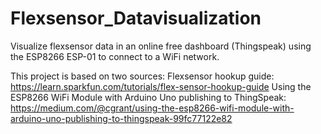 # Flexsensor_Datavisualization
Visualize flexsensor data in an online free dashboard (Thingspeak) using the ESP8266 ESP-01 to connect to a WiFi network.

This project is based on two sources: 
Flexsensor hookup guide: https://learn.sparkfun.com/tutorials/flex-sensor-hookup-guide
Using the ESP8266 WiFi Module with Arduino Uno publishing to ThingSpeak: https://medium.com/@cgrant/using-the-esp8266-wifi-module-with-arduino-uno-publishing-to-thingspeak-99fc77122e82

